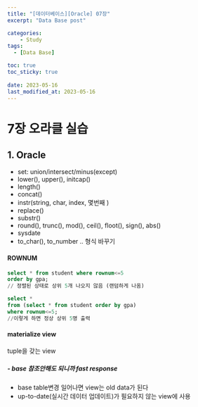 ```yaml
---
title: "[데이터베이스][Oracle] 07장"
excerpt: "Data Base post"

categories:
    - Study
tags:
  - [Data Base]

toc: true
toc_sticky: true
 
date: 2023-05-16
last_modified_at: 2023-05-16
---
```


# 7장 오라클 실습
## 1. Oracle
- set: union/intersect/minus(except)
- lower(), upper(), initcap()
- length()
- concat()
- instr(string, char, index, 몇번째 )
- replace()
- substr()
- round(), trunc(), mod(), ceil(), floot(), sign(), abs()
- sysdate
- to_char(), to_number .. 형식 바꾸기

#### ROWNUM
```sql
select * from student where rownum<=5
order by gpa;
// 정렬된 상태로 상위 5개 나오지 않음 (랜덤하게 나옴)

select *
from (select * from student order by gpa)
where rownum<=5;
//이렇게 하면 정상 상위 5명 출력
```

#### materialize view
tuple을 갖는 view
##### - base 참조안해도 되니까 fast response
- base table변경 일어나면 view는 old data가 된다
- up-to-date(실시간 데이터 업데이트)가 필요하지 않는 view에 사용

